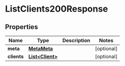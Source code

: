 

# ListClients200Response


## Properties

| Name | Type | Description | Notes |
|------------ | ------------- | ------------- | -------------|
|**meta** | [**MetaMeta**](MetaMeta.md) |  |  [optional] |
|**clients** | [**List&lt;Client&gt;**](Client.md) |  |  [optional] |




